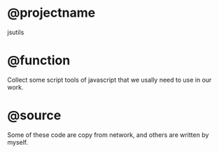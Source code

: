 # @projectname
jsutils

# @function
Collect some script tools of javascript that we usally need to use in our work.

# @source
Some of these code are copy from network, and others are written by myself.
